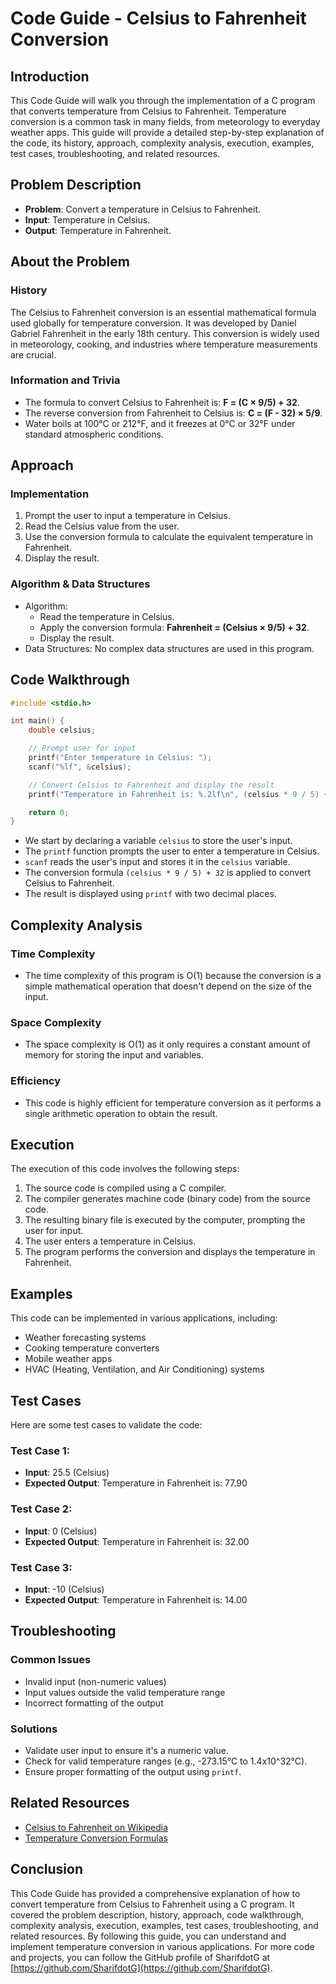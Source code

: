 # Code Guide - Celsius to Fahrenheit Conversion

## Introduction
This Code Guide will walk you through the implementation of a C program that converts temperature from Celsius to Fahrenheit. Temperature conversion is a common task in many fields, from meteorology to everyday weather apps. This guide will provide a detailed step-by-step explanation of the code, its history, approach, complexity analysis, execution, examples, test cases, troubleshooting, and related resources.

## Problem Description
- **Problem**: Convert a temperature in Celsius to Fahrenheit.
- **Input**: Temperature in Celsius.
- **Output**: Temperature in Fahrenheit.

## About the Problem

### History
The Celsius to Fahrenheit conversion is an essential mathematical formula used globally for temperature conversion. It was developed by Daniel Gabriel Fahrenheit in the early 18th century. This conversion is widely used in meteorology, cooking, and industries where temperature measurements are crucial.

### Information and Trivia
- The formula to convert Celsius to Fahrenheit is: **F = (C × 9/5) + 32**.
- The reverse conversion from Fahrenheit to Celsius is: **C = (F - 32) × 5/9**.
- Water boils at 100°C or 212°F, and it freezes at 0°C or 32°F under standard atmospheric conditions.

## Approach

### Implementation
1. Prompt the user to input a temperature in Celsius.
2. Read the Celsius value from the user.
3. Use the conversion formula to calculate the equivalent temperature in Fahrenheit.
4. Display the result.

### Algorithm & Data Structures
- Algorithm:
  - Read the temperature in Celsius.
  - Apply the conversion formula: **Fahrenheit = (Celsius × 9/5) + 32**.
  - Display the result.
- Data Structures: No complex data structures are used in this program.

## Code Walkthrough

```c
#include <stdio.h>

int main() {
    double celsius;

    // Prompt user for input
    printf("Enter temperature in Celsius: ");
    scanf("%lf", &celsius);

    // Convert Celsius to Fahrenheit and display the result
    printf("Temperature in Fahrenheit is: %.2lf\n", (celsius * 9 / 5) + 32);

    return 0;
}
```

- We start by declaring a variable `celsius` to store the user's input.
- The `printf` function prompts the user to enter a temperature in Celsius.
- `scanf` reads the user's input and stores it in the `celsius` variable.
- The conversion formula `(celsius * 9 / 5) + 32` is applied to convert Celsius to Fahrenheit.
- The result is displayed using `printf` with two decimal places.

## Complexity Analysis

### Time Complexity
- The time complexity of this program is O(1) because the conversion is a simple mathematical operation that doesn't depend on the size of the input.

### Space Complexity
- The space complexity is O(1) as it only requires a constant amount of memory for storing the input and variables.

### Efficiency
- This code is highly efficient for temperature conversion as it performs a single arithmetic operation to obtain the result.

## Execution

The execution of this code involves the following steps:
1. The source code is compiled using a C compiler.
2. The compiler generates machine code (binary code) from the source code.
3. The resulting binary file is executed by the computer, prompting the user for input.
4. The user enters a temperature in Celsius.
5. The program performs the conversion and displays the temperature in Fahrenheit.

## Examples

This code can be implemented in various applications, including:
- Weather forecasting systems
- Cooking temperature converters
- Mobile weather apps
- HVAC (Heating, Ventilation, and Air Conditioning) systems

## Test Cases

Here are some test cases to validate the code:

### Test Case 1:
- **Input**: 25.5 (Celsius)
- **Expected Output**: Temperature in Fahrenheit is: 77.90

### Test Case 2:
- **Input**: 0 (Celsius)
- **Expected Output**: Temperature in Fahrenheit is: 32.00

### Test Case 3:
- **Input**: -10 (Celsius)
- **Expected Output**: Temperature in Fahrenheit is: 14.00

## Troubleshooting

### Common Issues
- Invalid input (non-numeric values)
- Input values outside the valid temperature range
- Incorrect formatting of the output

### Solutions
- Validate user input to ensure it's a numeric value.
- Check for valid temperature ranges (e.g., -273.15°C to 1.4x10^32°C).
- Ensure proper formatting of the output using `printf`.

## Related Resources
- [Celsius to Fahrenheit on Wikipedia](https://en.wikipedia.org/wiki/Celsius)
- [Temperature Conversion Formulas](https://www.rapidtables.com/convert/temperature/index.html)

## Conclusion
This Code Guide has provided a comprehensive explanation of how to convert temperature from Celsius to Fahrenheit using a C program. It covered the problem description, history, approach, code walkthrough, complexity analysis, execution, examples, test cases, troubleshooting, and related resources. By following this guide, you can understand and implement temperature conversion in various applications. For more code and projects, you can follow the GitHub profile of SharifdotG at [https://github.com/SharifdotG](https://github.com/SharifdotG).